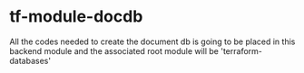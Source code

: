 # tf-module-docdb

All the codes needed to create the document db is going to be placed in this backend module and the associated root module will be 'terraform-databases' 